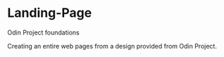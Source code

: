# Landing-Page
Odin Project foundations

Creating an entire web pages from a design provided from Odin Project.